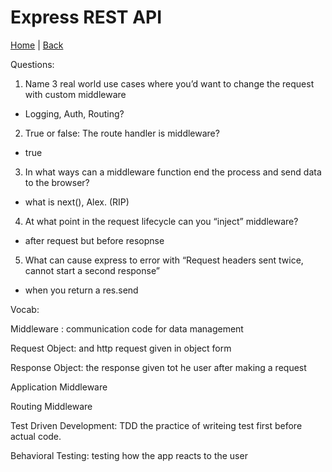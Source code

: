# Express REST API
[Home](/README.md) | [Back](/401-main/401TableofContents.md)

Questions:

1. Name 3 real world use cases where you’d want to change the request with custom middleware
- Logging, Auth, Routing?
2. True or false: The route handler is middleware?

- true
3. In what ways can a middleware function end the process and send data to the browser?
- what is next(), Alex. (RIP)
4. At what point in the request lifecycle can you “inject” middleware?
- after request but before resopnse 
5. What can cause express to error with “Request headers sent twice, cannot start a second response”
- when you return a res.send

Vocab:

Middleware : communication code for data management 

Request Object: and http request given in object form

Response Object: the response given tot he user after making a request

Application Middleware

Routing Middleware

Test Driven Development: TDD the practice of writeing test first before actual code. 

Behavioral Testing: testing how the app reacts to the user
